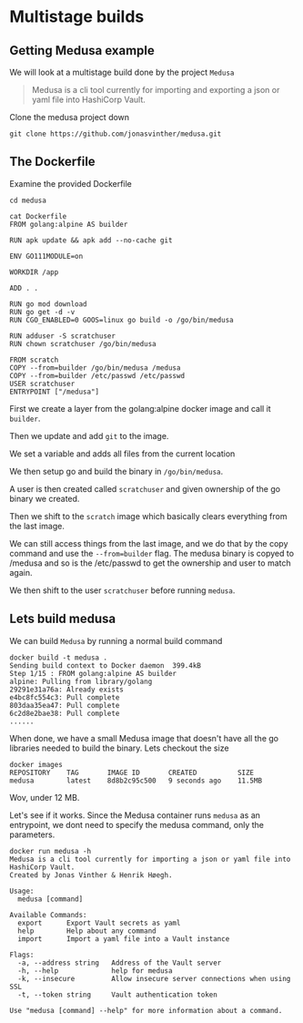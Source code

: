 # Multistage builds

## Getting Medusa example
We will look at a multistage build done by the project `Medusa`

> Medusa is a cli tool currently for importing and exporting a json or yaml file into HashiCorp Vault. 

Clone the medusa project down

```
git clone https://github.com/jonasvinther/medusa.git
```

## The Dockerfile
Examine the provided Dockerfile
```
cd medusa

cat Dockerfile
FROM golang:alpine AS builder

RUN apk update && apk add --no-cache git

ENV GO111MODULE=on

WORKDIR /app

ADD . .

RUN go mod download
RUN go get -d -v
RUN CGO_ENABLED=0 GOOS=linux go build -o /go/bin/medusa

RUN adduser -S scratchuser
RUN chown scratchuser /go/bin/medusa

FROM scratch
COPY --from=builder /go/bin/medusa /medusa
COPY --from=builder /etc/passwd /etc/passwd
USER scratchuser
ENTRYPOINT ["/medusa"]
```

First we create a layer from the golang:alpine docker image and call it `builder`.

Then we update and add `git` to the image. 

We set a variable and adds all files from the current location

We then setup go and build the binary in `/go/bin/medusa`.

A user is then created called `scratchuser` and given ownership of the go binary we created.

Then we shift to the `scratch` image which basically clears everything from the last image. 

We can still access things from the last image, and we do that by the copy command and use the `--from=builder` flag. The medusa binary is copyed to /medusa and so is the /etc/passwd to get the ownership and user to match again.

We then shift to the user `scratchuser` before running `medusa`.

## Lets build medusa
We can build `Medusa` by running a normal build command
```
docker build -t medusa .
Sending build context to Docker daemon  399.4kB
Step 1/15 : FROM golang:alpine AS builder
alpine: Pulling from library/golang
29291e31a76a: Already exists 
e4bc8fc554c3: Pull complete 
803daa35ea47: Pull complete 
6c2d8e2bae38: Pull complete 
......
```

When done, we have a small Medusa image that doesn't have all the go libraries needed to build the binary. Lets checkout the size

```
docker images
REPOSITORY    TAG       IMAGE ID       CREATED          SIZE
medusa        latest    8d8b2c95c500   9 seconds ago    11.5MB
```

Wov, under 12 MB. 

Let's see if it works. Since the Medusa container runs `medusa` as an entrypoint, we dont need to specify the medusa command, only the parameters.

```
docker run medusa -h 
Medusa is a cli tool currently for importing a json or yaml file into HashiCorp Vault.
Created by Jonas Vinther & Henrik Høegh.

Usage:
  medusa [command]

Available Commands:
  export      Export Vault secrets as yaml
  help        Help about any command
  import      Import a yaml file into a Vault instance

Flags:
  -a, --address string   Address of the Vault server
  -h, --help             help for medusa
  -k, --insecure         Allow insecure server connections when using SSL
  -t, --token string     Vault authentication token

Use "medusa [command] --help" for more information about a command.
```